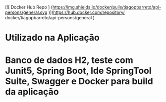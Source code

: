 [![ Docker Hub Repo ] (https://img.shields.io/docker/pulls/tiagopbarreto/api-persons/general.svg )](https://hub.docker.com/repository/ docker/tiagopbarreto/api-persons/general )

<h1> Utilizado na Aplicação </h1>
<h1> Banco de dados H2, teste com Junit5, Spring Boot, Ide SpringTool Suite, Swagger e Docker para build da aplicação </h1>
